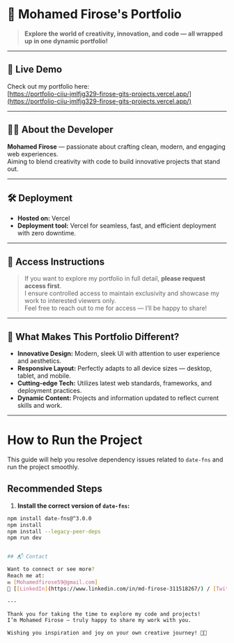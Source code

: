
# 🌟 Mohamed Firose's Portfolio

> **Explore the world of creativity, innovation, and code — all wrapped up in one dynamic portfolio!**

---

## 🚀 Live Demo

Check out my portfolio here:  
[https://portfolio-ciiu-jmlfjg329-firose-gits-projects.vercel.app/](https://portfolio-ciiu-jmlfjg329-firose-gits-projects.vercel.app/)

---

## 👨‍💻 About the Developer

**Mohamed Firose** — passionate about crafting clean, modern, and engaging web experiences.  
Aiming to blend creativity with code to build innovative projects that stand out.

---

## 🛠️ Deployment

- **Hosted on:** Vercel  
- **Deployment tool:** Vercel for seamless, fast, and efficient deployment with zero downtime.

---

## 🔐 Access Instructions

> If you want to explore my portfolio in full detail, **please request access first**.  
> I ensure controlled access to maintain exclusivity and showcase my work to interested viewers only.  
> Feel free to reach out to me for access — I’ll be happy to share!

---

## 🎨 What Makes This Portfolio Different?

- **Innovative Design:** Modern, sleek UI with attention to user experience and aesthetics.  
- **Responsive Layout:** Perfectly adapts to all device sizes — desktop, tablet, and mobile.  
- **Cutting-edge Tech:** Utilizes latest web standards, frameworks, and deployment practices.  
- **Dynamic Content:** Projects and information updated to reflect current skills and work.  

---

# How to Run the Project

This guide will help you resolve dependency issues related to `date-fns` and run the project smoothly.

## Recommended Steps

1. **Install the correct version of `date-fns`:**

```bash
npm install date-fns@^3.0.0
npm install
npm install --legacy-peer-deps
npm run dev


## 📬 Contact

Want to connect or see more?  
Reach me at:  
✉️ [Mohamedfirose59@gmail.com]  
🔗 [[LinkedIn](https://www.linkedin.com/in/md-firose-311518267/) / [Twitter](https://x.com/FiroseMd786)]

---

Thank you for taking the time to explore my code and projects!  
I’m Mohamed Firose — truly happy to share my work with you.  

Wishing you inspiration and joy on your own creative journey! 🚀✨


